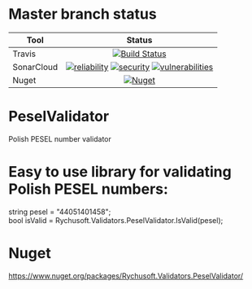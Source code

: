# Master branch status
Tool  | Status
-------- | :------------:
Travis | [![Build Status](https://travis-ci.org/Rychu-Pawel/PeselValidator.svg?branch=master)](https://travis-ci.org/Rychu-Pawel/PeselValidator)
SonarCloud | [![reliability](https://sonarcloud.io/api/project_badges/measure?project=PeselValidator&metric=reliability_rating)](https://sonarcloud.io/dashboard?id=PeselValidator) [![security](https://sonarcloud.io/api/project_badges/measure?project=PeselValidator&metric=security_rating)](https://sonarcloud.io/dashboard?id=PeselValidator) [![vulnerabilities](https://sonarcloud.io/api/project_badges/measure?project=PeselValidator&metric=vulnerabilities)](https://sonarcloud.io/dashboard?id=PeselValidator)
Nuget | [![Nuget](https://img.shields.io/nuget/v/rychusoft.validators.peselvalidator.svg?style=flat)](https://www.nuget.org/packages/Rychusoft.Validators.PeselValidator/)

# PeselValidator
Polish PESEL number validator

# Easy to use library for validating Polish PESEL numbers:
string pesel = "44051401458"; <br />
bool isValid = Rychusoft.Validators.PeselValidator.IsValid(pesel); <br />

# Nuget
https://www.nuget.org/packages/Rychusoft.Validators.PeselValidator/

